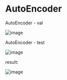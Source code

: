 # AutoEncoder
AutoEncoder - val

![image](https://user-images.githubusercontent.com/119610311/210845461-7a8a570a-a65b-4a8e-b79a-b4bcaa8eff20.png)

AutoEncoder - test

![image](https://user-images.githubusercontent.com/119610311/210845658-7d809199-cd76-476a-80ce-481e340c61b1.png)

result:

![image](https://user-images.githubusercontent.com/119610311/210846480-fd8d93c6-031d-4c42-ab6c-fcab95184354.png)
